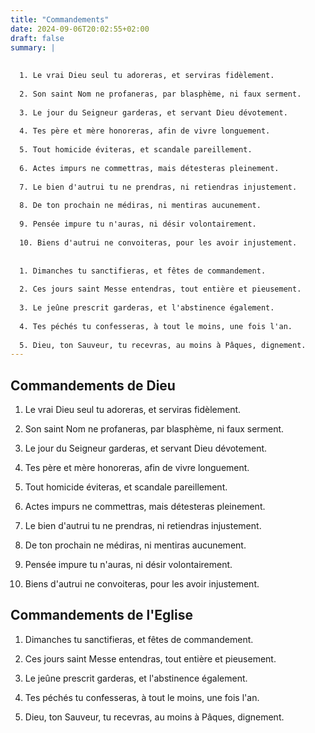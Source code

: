 ```yaml
---
title: "Commandements"
date: 2024-09-06T20:02:55+02:00
draft: false
summary: |
  
  
  1. Le vrai Dieu seul tu adoreras, et serviras fidèlement.
  
  2. Son saint Nom ne profaneras, par blasphème, ni faux serment.
  
  3. Le jour du Seigneur garderas, et servant Dieu dévotement.
  
  4. Tes père et mère honoreras, afin de vivre longuement.
  
  5. Tout homicide éviteras, et scandale pareillement.
  
  6. Actes impurs ne commettras, mais détesteras pleinement.
  
  7. Le bien d'autrui tu ne prendras, ni retiendras injustement.
  
  8. De ton prochain ne médiras, ni mentiras aucunement.
  
  9. Pensée impure tu n'auras, ni désir volontairement.
  
  10. Biens d'autrui ne convoiteras, pour les avoir injustement.
  
  
  1. Dimanches tu sanctifieras, et fêtes de commandement.
  
  2. Ces jours saint Messe entendras, tout entière et pieusement.
  
  3. Le jeûne prescrit garderas, et l'abstinence également.
  
  4. Tes péchés tu confesseras, à tout le moins, une fois l'an.
  
  5. Dieu, ton Sauveur, tu recevras, au moins à Pâques, dignement.
---
```



## Commandements de Dieu

1. Le vrai Dieu seul tu adoreras, et serviras fidèlement.

2. Son saint Nom ne profaneras, par blasphème, ni faux serment.

3. Le jour du Seigneur garderas, et servant Dieu dévotement.

4. Tes père et mère honoreras, afin de vivre longuement.

5. Tout homicide éviteras, et scandale pareillement.

6. Actes impurs ne commettras, mais détesteras pleinement.

7. Le bien d'autrui tu ne prendras, ni retiendras injustement.

8. De ton prochain ne médiras, ni mentiras aucunement.

9. Pensée impure tu n'auras, ni désir volontairement.

10. Biens d'autrui ne convoiteras, pour les avoir injustement.

## Commandements de l'Eglise

1. Dimanches tu sanctifieras, et fêtes de commandement.

2. Ces jours saint Messe entendras, tout entière et pieusement.

3. Le jeûne prescrit garderas, et l'abstinence également.

4. Tes péchés tu confesseras, à tout le moins, une fois l'an.

5. Dieu, ton Sauveur, tu recevras, au moins à Pâques, dignement.


